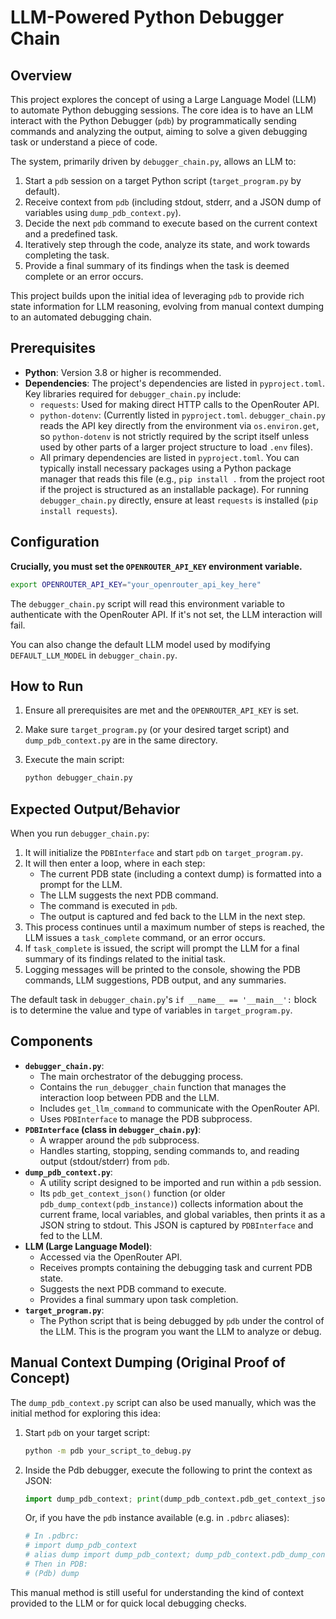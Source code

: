 # LLM-Powered Python Debugger Chain

## Overview

This project explores the concept of using a Large Language Model (LLM) to automate Python debugging sessions. The core idea is to have an LLM interact with the Python Debugger (`pdb`) by programmatically sending commands and analyzing the output, aiming to solve a given debugging task or understand a piece of code.

The system, primarily driven by `debugger_chain.py`, allows an LLM to:
1.  Start a `pdb` session on a target Python script (`target_program.py` by default).
2.  Receive context from `pdb` (including stdout, stderr, and a JSON dump of variables using `dump_pdb_context.py`).
3.  Decide the next `pdb` command to execute based on the current context and a predefined task.
4.  Iteratively step through the code, analyze its state, and work towards completing the task.
5.  Provide a final summary of its findings when the task is deemed complete or an error occurs.

This project builds upon the initial idea of leveraging `pdb` to provide rich state information for LLM reasoning, evolving from manual context dumping to an automated debugging chain.

## Prerequisites

*   **Python**: Version 3.8 or higher is recommended.
*   **Dependencies**: The project's dependencies are listed in `pyproject.toml`. Key libraries required for `debugger_chain.py` include:
    *   `requests`: Used for making direct HTTP calls to the OpenRouter API.
    *   `python-dotenv`: (Currently listed in `pyproject.toml`. `debugger_chain.py` reads the API key directly from the environment via `os.environ.get`, so `python-dotenv` is not strictly required by the script itself unless used by other parts of a larger project structure to load `.env` files).
    *   All primary dependencies are listed in `pyproject.toml`. You can typically install necessary packages using a Python package manager that reads this file (e.g., `pip install .` from the project root if the project is structured as an installable package). For running `debugger_chain.py` directly, ensure at least `requests` is installed (`pip install requests`).

## Configuration

**Crucially, you must set the `OPENROUTER_API_KEY` environment variable.**

```bash
export OPENROUTER_API_KEY="your_openrouter_api_key_here"
```

The `debugger_chain.py` script will read this environment variable to authenticate with the OpenRouter API. If it's not set, the LLM interaction will fail.

You can also change the default LLM model used by modifying `DEFAULT_LLM_MODEL` in `debugger_chain.py`.

## How to Run

1.  Ensure all prerequisites are met and the `OPENROUTER_API_KEY` is set.
2.  Make sure `target_program.py` (or your desired target script) and `dump_pdb_context.py` are in the same directory.
3.  Execute the main script:

    ```bash
    python debugger_chain.py
    ```

## Expected Output/Behavior

When you run `debugger_chain.py`:
1.  It will initialize the `PDBInterface` and start `pdb` on `target_program.py`.
2.  It will then enter a loop, where in each step:
    *   The current PDB state (including a context dump) is formatted into a prompt for the LLM.
    *   The LLM suggests the next PDB command.
    *   The command is executed in `pdb`.
    *   The output is captured and fed back to the LLM in the next step.
3.  This process continues until a maximum number of steps is reached, the LLM issues a `task_complete` command, or an error occurs.
4.  If `task_complete` is issued, the script will prompt the LLM for a final summary of its findings related to the initial task.
5.  Logging messages will be printed to the console, showing the PDB commands, LLM suggestions, PDB output, and any summaries.

The default task in `debugger_chain.py`'s `if __name__ == '__main__':` block is to determine the value and type of variables in `target_program.py`.

## Components

*   **`debugger_chain.py`**:
    *   The main orchestrator of the debugging process.
    *   Contains the `run_debugger_chain` function that manages the interaction loop between PDB and the LLM.
    *   Includes `get_llm_command` to communicate with the OpenRouter API.
    *   Uses `PDBInterface` to manage the PDB subprocess.
*   **`PDBInterface` (class in `debugger_chain.py`)**:
    *   A wrapper around the `pdb` subprocess.
    *   Handles starting, stopping, sending commands to, and reading output (stdout/stderr) from `pdb`.
*   **`dump_pdb_context.py`**:
    *   A utility script designed to be imported and run within a `pdb` session.
    *   Its `pdb_get_context_json()` function (or older `pdb_dump_context(pdb_instance)`) collects information about the current frame, local variables, and global variables, then prints it as a JSON string to stdout. This JSON is captured by `PDBInterface` and fed to the LLM.
*   **LLM (Large Language Model)**:
    *   Accessed via the OpenRouter API.
    *   Receives prompts containing the debugging task and current PDB state.
    *   Suggests the next PDB command to execute.
    *   Provides a final summary upon task completion.
*   **`target_program.py`**:
    *   The Python script that is being debugged by `pdb` under the control of the LLM. This is the program you want the LLM to analyze or debug.

## Manual Context Dumping (Original Proof of Concept)

The `dump_pdb_context.py` script can also be used manually, which was the initial method for exploring this idea:

1.  Start `pdb` on your target script:
    ```bash
    python -m pdb your_script_to_debug.py
    ```
2.  Inside the Pdb debugger, execute the following to print the context as JSON:
    ```python
    import dump_pdb_context; print(dump_pdb_context.pdb_get_context_json())
    ```
    Or, if you have the `pdb` instance available (e.g. in `.pdbrc` aliases):
    ```python
    # In .pdbrc:
    # import dump_pdb_context
    # alias dump import dump_pdb_context; dump_pdb_context.pdb_dump_context(pdb)
    # Then in PDB:
    # (Pdb) dump
    ```
This manual method is still useful for understanding the kind of context provided to the LLM or for quick local debugging checks.
